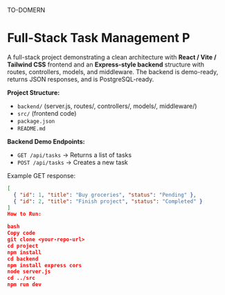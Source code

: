 TO-DOMERN
# Full-Stack Task Management P
A full-stack project demonstrating a clean architecture with **React / Vite / Tailwind CSS** frontend and an **Express-style backend** structure with routes, controllers, models, and middleware. The backend is demo-ready, returns JSON responses, and is PostgreSQL-ready.

**Project Structure:**

- `backend/` (server.js, routes/, controllers/, models/, middleware/)  
- `src/` (frontend code)  
- `package.json`  
- `README.md`

**Backend Demo Endpoints:**

- `GET /api/tasks` → Returns a list of tasks  
- `POST /api/tasks` → Creates a new task  

Example GET response:

```json
[
  { "id": 1, "title": "Buy groceries", "status": "Pending" },
  { "id": 2, "title": "Finish project", "status": "Completed" }
]
How to Run:

bash
Copy code
git clone <your-repo-url>
cd project
npm install
cd backend
npm install express cors
node server.js
cd ../src
npm run dev
